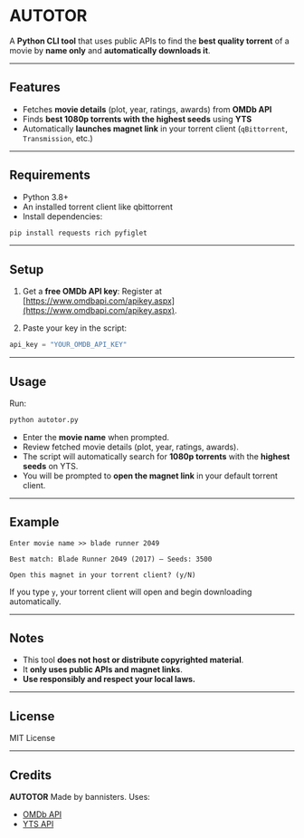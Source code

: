 # AUTOTOR

A **Python CLI tool** that uses public APIs to find the **best quality torrent** of a movie by **name only** and **automatically downloads it**.

---

## Features

- Fetches **movie details** (plot, year, ratings, awards) from **OMDb API**
- Finds **best 1080p torrents with the highest seeds** using **YTS**
- Automatically **launches magnet link** in your torrent client (`qBittorrent`, `Transmission`, etc.)

---

## Requirements

* Python 3.8+
* An installed torrent client like qbittorrent
* Install dependencies:

```bash
pip install requests rich pyfiglet
```

---

## Setup

1. Get a **free OMDb API key**:
Register at [https://www.omdbapi.com/apikey.aspx](https://www.omdbapi.com/apikey.aspx).

2. Paste your key in the script:

```python
api_key = "YOUR_OMDB_API_KEY"
```

---

## Usage

Run:

```bash
python autotor.py
```

* Enter the **movie name** when prompted.
* Review fetched movie details (plot, year, ratings, awards).
* The script will automatically search for **1080p torrents** with the **highest seeds** on YTS.
* You will be prompted to **open the magnet link** in your default torrent client.

---

## Example

```
Enter movie name >> blade runner 2049

Best match: Blade Runner 2049 (2017) — Seeds: 3500

Open this magnet in your torrent client? (y/N)
```

If you type `y`, your torrent client will open and begin downloading automatically.

---

## Notes

* This tool **does not host or distribute copyrighted material**.
* It **only uses public APIs and magnet links**.
* **Use responsibly and respect your local laws.**

---

## License

MIT License

---

## Credits

**AUTOTOR**
Made by bannisters.
Uses:

* [OMDb API](https://www.omdbapi.com/)
* [YTS API](https://yts.mx/api)
